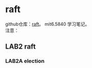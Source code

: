# raft

github仓库：[raft](https://github.com/sss665/raft)。 
mit6.5840 学习笔记。  
注意：
## LAB2 raft
### LAB2A election


